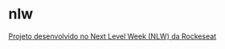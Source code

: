 # nlw
<a href="https://kaueksilva.github.io/nlw/">Projeto desenvolvido no Next Level Week (NLW) da Rockeseat</a>

